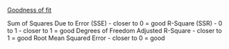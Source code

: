 [Goodness of fit](https://www.mathworks.com/help/curvefit/evaluating-goodness-of-fit.html)

Sum of Squares Due to Error (SSE) - closer to 0 = good
R-Square (SSR) - 0 to 1 - closer to 1 = good
Degrees of Freedom Adjusted R-Square - closer to 1 = good
Root Mean Squared Error - closer to 0 = good
